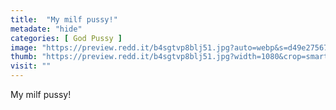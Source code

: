 ```yaml
---
title:  "My milf pussy!"
metadate: "hide"
categories: [ God Pussy ]
image: "https://preview.redd.it/b4sgtvp8blj51.jpg?auto=webp&s=d49e27567287c3e67fa22fae8a3b7a176289411b"
thumb: "https://preview.redd.it/b4sgtvp8blj51.jpg?width=1080&crop=smart&auto=webp&s=801be061bd0227c62aeb30a528a273329a921d47"
visit: ""
---
```

My milf pussy!
